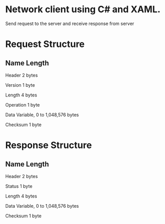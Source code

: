
# Network client using C# and XAML. 
Send request to the server and receive response from server


# Request Structure
## Name	    Length	
Header	    2 bytes	

Version	    1 byte

Length	    4 bytes	

Operation	  1 byte	

Data	Variable, 0 to 1,048,576 bytes

Checksum	  1 byte	


# Response Structure
## Name	    Length	
Header	    2 bytes

Status	    1 byte

Length	    4 bytes	

Data	Variable, 0 to 1,048,576 bytes	

Checksum	  1 byte	

